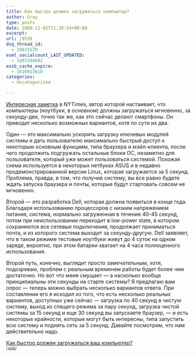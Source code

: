 ```yaml
---
title: Как быстро должен загружаться компьютер?
author: Gray
type: posts
date: 2008-11-02T11:20:24+00:00
excerpt:
url: /9539
dsq_thread_id:
  - 19815570
esml_socialcount_LAST_UPDATED:
  - 1497294602
essb_cache_expire:
  - 1616923618
categories:
  - Uncategorized

---
```








<a href="http://mailblog.aol.com/2008/10/31/an-open-letter-to-gmail-happy-halloween-we-love-your-costume/" target="_blank">Интересная заметка</a> в NYTimes, автор которой настаивает, что компьютеры (ноутбуки, в основном) должны загружаться мгновенно, за секунду-две, точно так же, как это сейчас делают смартфоны. Он приводит несколько возможных вариантов, хотя по сути их два.

Один &#8212; это максимально ускорить загрузку ключевых модулей системы и дать пользователю максимально быстрый доступ к некоторым основным функциям, типа браузера и мэйл-клиента, после чего продолжить подгружать остальные блоки ОС, незаметно для пользователя, который уже может пользоваться системой. Похожая схема используется в некоторых нетбуках ASUS и в недавно продемонстрированной версии Linux, которая загружается за 5 секунд. Проблема, правда, в том, что получив систему, вы все равно будете ждать запуска браузера и почты, которые будут стартовать совсем не мгновенно.

Второй &#8212; это разработка Dell, которая должна появиться в конце года. Благодаря использованию процессоров с низким напряжением питания, система, нормально загруженная в течение 40-45 секунд, потом при неиспользовании переходит в low-power state, в котором сохраняются все сетевые подключения, продолжает приниматься почта, и из которого система выходит за секунду-другую. Dell заявляет, что в таком режиме тестовые ноутбуки живут до 4 суток на одном заряде, вероятно, при этом батареи хватает на 4 часа полноценного использования.

Второй путь, конечно, выглядит просто замечательным, хотя, подозреваю, проблем с реальным временем работы будет более чем достаточно. Но вот что меня смущает &#8212; а насколько вообще принципиальны эти секунды на старте системы? Я предлагаю вам опрос &#8212; теперь можно выбрать несколько вариантов ответа. При составлении его я исходил из того, что есть несколько реальных вариантов, доступных уже сейчас &#8212; загрузка по 40 секунд в чистую систему, выход из спящего режима за пару секунд, загрузка чистой системы за 15 секунд и еще 30 секунд вы запускаете браузер, &#8212; и есть некоторые крайности, которые могут быть интересны, типа запустить всю систему и поднять сеть за 5 секунд. Давайте посмотрим, что нам действительно надо.

<noscript>
  <a href ="http://answers.polldaddy.com/poll/1067686/" >Как быстро должен загружаться ваш компьютер?</a> <br /> <span style="font-size:9px;"> (<a href ="http://www.polldaddy.com"> polls</a>)</span>
</noscript>